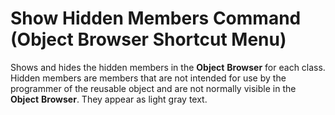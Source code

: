 
# Show Hidden Members Command (Object Browser Shortcut Menu)

Shows and hides the hidden members in the  **Object** **Browser** for each class. Hidden members are members that are not intended for use by the programmer of the reusable object and are not normally visible in the **Object** **Browser**. They appear as light gray text.


